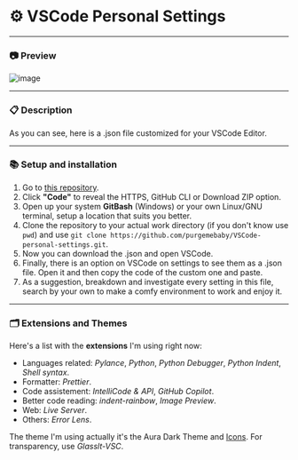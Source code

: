 # ⚙️ VSCode Personal Settings

---
### 📷 Preview

![image](https://github.com/user-attachments/assets/134fe027-e318-4acd-94ea-221f23d7b7b2)




---
### 📋 Description

As you can see, here is a .json file customized for your VSCode Editor.

---

### 📚 Setup and installation
1. Go to [this repository](https://github.com/purgemebaby/VSCode-personal-settings).
2. Click __"Code"__ to reveal the HTTPS, GitHub CLI or Download ZIP option.
3. Open up your system __GitBash__ (Windows) or your own Linux/GNU terminal, setup a location that suits you better.
4. Clone the repository to your actual work directory (if you don't know use `pwd`) and use `git clone https://github.com/purgemebaby/VSCode-personal-settings.git`.
5. Now you can download the .json and open VSCode.
6. Finally, there is an option on VSCode on settings to see them as a .json file. Open it and then copy the code of the custom one and paste.
7. As a suggestion, breakdown and investigate every setting in this file, search by your own to make a comfy environment to work and enjoy it.

---

### 🗂️ Extensions and Themes 
Here's a list with the __extensions__ I'm using right now:
- Languages related: _Pylance_, _Python_, _Python Debugger_, _Python Indent_, _Shell syntax_.
- Formatter: _Prettier_.
- Code assistement: _IntelliCode & API_, _GitHub Copilot_.
- Better code reading: _indent-rainbow_, _Image Preview_.
- Web: _Live Server_.
- Others: _Error Lens_.

The theme I'm using actually it's the Aura Dark Theme and [Icons](https://marketplace.visualstudio.com/items?itemName=tal7aouy.icons). For transparency, use _Glasslt-VSC_.


